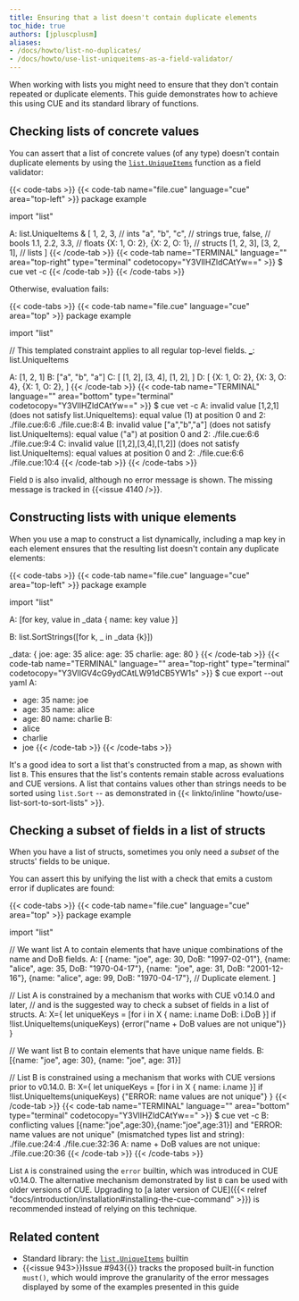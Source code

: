 ```yaml
---
title: Ensuring that a list doesn't contain duplicate elements
toc_hide: true
authors: [jpluscplusm]
aliases:
- /docs/howto/list-no-duplicates/
- /docs/howto/use-list-uniqueitems-as-a-field-validator/
---
```


When working with lists you might need to ensure that they don't contain
repeated or duplicate elements. This guide demonstrates how to achieve this
using CUE and its standard library of functions.

## Checking lists of concrete values

You can assert that a list of concrete values (of any type)
doesn't contain duplicate elements by using the
[`list.UniqueItems`](/go/pkg/list#UniqueItems)
function as a field validator:

{{< code-tabs >}}
{{< code-tab name="file.cue" language="cue" area="top-left" >}}
package example

import "list"

A: list.UniqueItems & [
	1, 2, 3,                    // ints
	"a", "b", "c",              // strings
	true, false,                // bools
	1.1, 2.2, 3.3,              // floats
	{X: 1, O: 2}, {X: 2, O: 1}, // structs
	[1, 2, 3], [3, 2, 1],       // lists
]
{{< /code-tab >}}
{{< code-tab name="TERMINAL" language="" area="top-right" type="terminal" codetocopy="Y3VlIHZldCAtYw==" >}}
$ cue vet -c
{{< /code-tab >}}
{{< /code-tabs >}}

Otherwise, evaluation fails:

{{< code-tabs >}}
{{< code-tab name="file.cue" language="cue" area="top" >}}
package example

import "list"

// This templated constraint applies to all regular top-level fields.
[_]: list.UniqueItems

A: [1, 2, 1]
B: ["a", "b", "a"]
C: [
	[1, 2],
	[3, 4],
	[1, 2],
]
D: [
	{X: 1, O: 2},
	{X: 3, O: 4},
	{X: 1, O: 2},
]
{{< /code-tab >}}
{{< code-tab name="TERMINAL" language="" area="bottom" type="terminal" codetocopy="Y3VlIHZldCAtYw==" >}}
$ cue vet -c
A: invalid value [1,2,1] (does not satisfy list.UniqueItems): equal value (1) at position 0 and 2:
    ./file.cue:6:6
    ./file.cue:8:4
B: invalid value ["a","b","a"] (does not satisfy list.UniqueItems): equal value ("a") at position 0 and 2:
    ./file.cue:6:6
    ./file.cue:9:4
C: invalid value [[1,2],[3,4],[1,2]] (does not satisfy list.UniqueItems): equal values at position 0 and 2:
    ./file.cue:6:6
    ./file.cue:10:4
{{< /code-tab >}}
{{< /code-tabs >}}

Field `D` is also invalid, although no error message is shown.
The missing message is tracked in {{<issue 4140 />}}.

## Constructing lists with unique elements

When you use a map to construct a list dynamically, including a map key in each
element ensures that the resulting list doesn't contain any duplicate elements:

{{< code-tabs >}}
{{< code-tab name="file.cue" language="cue" area="top-left" >}}
package example

import "list"

[_]: list.UniqueItems

A: [for key, value in _data {
	name: key
	value
}]

B: list.SortStrings([for k, _ in _data {k}])

_data: {
	joe: age:     35
	alice: age:   35
	charlie: age: 80
}
{{< /code-tab >}}
{{< code-tab name="TERMINAL" language="" area="top-right" type="terminal" codetocopy="Y3VlIGV4cG9ydCAtLW91dCB5YW1s" >}}
$ cue export --out yaml
A:
  - age: 35
    name: joe
  - age: 35
    name: alice
  - age: 80
    name: charlie
B:
  - alice
  - charlie
  - joe
{{< /code-tab >}}
{{< /code-tabs >}}

It's a good idea to sort a list that's constructed from a map, as shown with
list `B`. This ensures that the list's contents remain stable across
evaluations and CUE versions. A list that contains values other than strings
needs to be sorted using `list.Sort` -- as demonstrated in
{{< linkto/inline "howto/use-list-sort-to-sort-lists" >}}.

## Checking a subset of fields in a list of structs

When you have a list of structs, sometimes you only need a *subset* of the
structs' fields to be unique.

You can assert this by unifying the list with a check that emits a custom error
if duplicates are found:

{{< code-tabs >}}
{{< code-tab name="file.cue" language="cue" area="top" >}}
package example

import "list"

// We want list A to contain elements that have unique combinations of the name and DoB fields.
A: [
	{name: "joe", age: 30, DoB: "1997-02-01"},
	{name: "alice", age: 35, DoB: "1970-04-17"},
	{name: "joe", age: 31, DoB: "2001-12-16"},
	{name: "alice", age: 99, DoB: "1970-04-17"}, // Duplicate element.
]

// List A is constrained by a mechanism that works with CUE v0.14.0 and later,
// and is the suggested way to check a subset of fields in a list of structs.
A: X={
	let uniqueKeys = [for i in X {
		name: i.name
		DoB:  i.DoB
	}]
	if !list.UniqueItems(uniqueKeys) {error("name + DoB values are not unique")}
}

// We want list B to contain elements that have unique name fields.
B: [{name: "joe", age: 30},
	{name: "joe", age: 31}]

// List B is constrained using a mechanism that works with CUE versions prior to v0.14.0.
B: X={
	let uniqueKeys = [for i in X {
		name: i.name
	}]
	if !list.UniqueItems(uniqueKeys) {"ERROR: name values are not unique"}
}
{{< /code-tab >}}
{{< code-tab name="TERMINAL" language="" area="bottom" type="terminal" codetocopy="Y3VlIHZldCAtYw==" >}}
$ cue vet -c
B: conflicting values [{name:"joe",age:30},{name:"joe",age:31}] and "ERROR: name values are not unique" (mismatched types list and string):
    ./file.cue:24:4
    ./file.cue:32:36
A: name + DoB values are not unique:
    ./file.cue:20:36
{{< /code-tab >}}
{{< /code-tabs >}}

<!-- TODO: remove this once v0.14.0 is the earliest supported version (post-v0.15.0?) -->


List `A` is constrained using the `error` builtin, which was introduced in CUE
v0.14.0. The alternative mechanism demonstrated by list `B` can be used with
older versions of CUE. Upgrading to
[a later version of CUE]({{< relref "docs/introduction/installation#installing-the-cue-command" >}})
is recommended instead of relying on this technique.

## Related content

- Standard library: the [`list.UniqueItems`](/go/pkg/list#UniqueItems) builtin
- {{<issue 943>}}Issue #943{{</issue>}} tracks the proposed built-in function
  `must()`, which would improve the granularity of the error messages displayed
  by some of the examples presented in this guide
